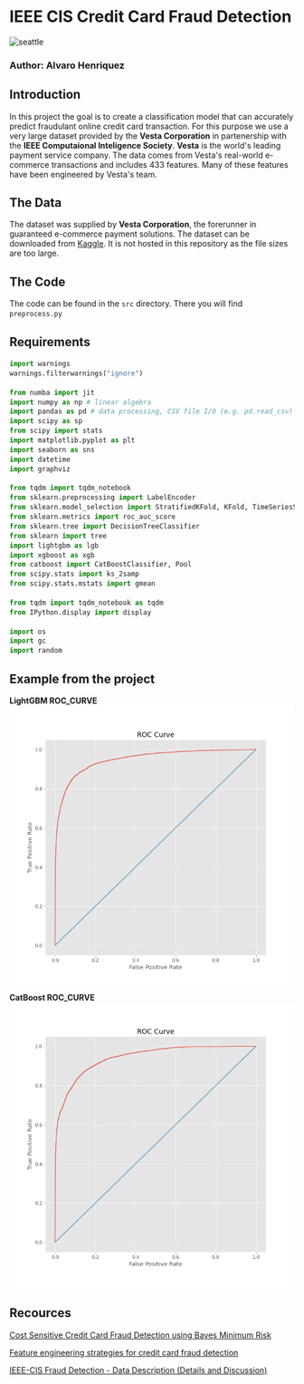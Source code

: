 # IEEE CIS Credit Card Fraud Detection
![seattle](images/markus-spiske-iar-afB0QQw-unsplash.jpg)
### Author: Alvaro Henriquez
## Introduction
In this project the goal is to create a classification model that can accurately predict fraudulant online credit card transaction. For this purpose we use a very large dataset provided by the **Vesta Corporation** in partenership with the **IEEE Computaional Inteligence Society**. **Vesta** is the world's leading payment service company. The data comes from Vesta's real-world e-commerce transactions and includes 433 features. Many of these features have been engineered by Vesta's team.
## The Data
The dataset was supplied by **Vesta Corporation**, the forerunner in guaranteed e-commerce payment solutions. The dataset can be downloaded from [Kaggle](https://www.kaggle.com/c/ieee-fraud-detection/data?select=test_transaction.csv). It is not hosted in this repository as the file sizes are too large.
## The Code
The code can be found in the `src` directory. There you will find `preprocess.py`
## Requirements

```python
import warnings
warnings.filterwarnings("ignore")

from numba import jit
import numpy as np # linear algebra
import pandas as pd # data processing, CSV file I/O (e.g. pd.read_csv)
import scipy as sp
from scipy import stats
import matplotlib.pyplot as plt
import seaborn as sns
import datetime
import graphviz

from tqdm import tqdm_notebook
from sklearn.preprocessing import LabelEncoder
from sklearn.model_selection import StratifiedKFold, KFold, TimeSeriesSplit, train_test_split
from sklearn.metrics import roc_auc_score
from sklearn.tree import DecisionTreeClassifier
from sklearn import tree
import lightgbm as lgb
import xgboost as xgb
from catboost import CatBoostClassifier, Pool
from scipy.stats import ks_2samp
from scipy.stats.mstats import gmean

from tqdm import tqdm_notebook as tqdm
from IPython.display import display

import os
import gc
import random
```
## Example from the project
**LightGBM ROC_CURVE**
![LGBM ROC_CURVE](images/LGBM_ROC_Curve.png)
**CatBoost ROC_CURVE**
![CatBoost ROC_CURVE](images/cat_ROC_Curve.png)
## Recources
[Cost Sensitive Credit Card Fraud Detection using Bayes Minimum Risk](https://albahnsen.files.wordpress.com/2018/05/cost-sensitive-credit-card-fraud-detection-using-bayes-minimum-risk-publish.pdf)<p></p>
[Feature engineering strategies for credit card fraud detection](https://albahnsen.github.io/files/Feature%20Engineering%20Strategies%20for%20Credit%20Card%20Fraud%20Detection_published.pdf)<p></p>
[IEEE-CIS Fraud Detection - Data Description (Details and Discussion)](https://www.kaggle.com/c/ieee-fraud-detection/discussion/101203#588953)<p></p>
